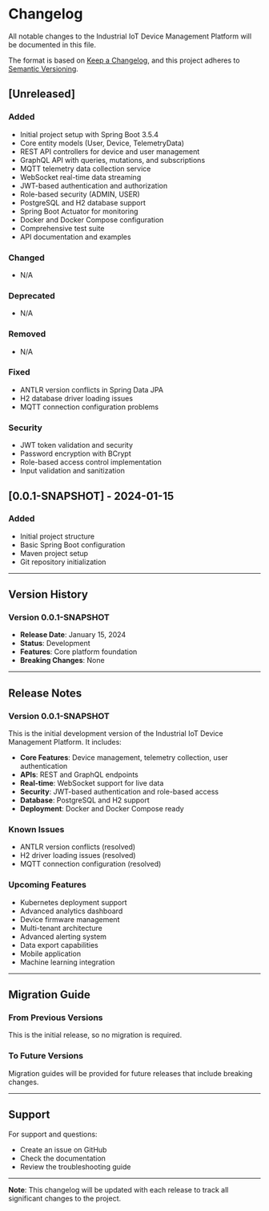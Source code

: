 # Changelog

All notable changes to the Industrial IoT Device Management Platform will be documented in this file.

The format is based on [Keep a Changelog](https://keepachangelog.com/en/1.0.0/),
and this project adheres to [Semantic Versioning](https://semver.org/spec/v2.0.0.html).

## [Unreleased]

### Added
- Initial project setup with Spring Boot 3.5.4
- Core entity models (User, Device, TelemetryData)
- REST API controllers for device and user management
- GraphQL API with queries, mutations, and subscriptions
- MQTT telemetry data collection service
- WebSocket real-time data streaming
- JWT-based authentication and authorization
- Role-based security (ADMIN, USER)
- PostgreSQL and H2 database support
- Spring Boot Actuator for monitoring
- Docker and Docker Compose configuration
- Comprehensive test suite
- API documentation and examples

### Changed
- N/A

### Deprecated
- N/A

### Removed
- N/A

### Fixed
- ANTLR version conflicts in Spring Data JPA
- H2 database driver loading issues
- MQTT connection configuration problems

### Security
- JWT token validation and security
- Password encryption with BCrypt
- Role-based access control implementation
- Input validation and sanitization

## [0.0.1-SNAPSHOT] - 2024-01-15

### Added
- Initial project structure
- Basic Spring Boot configuration
- Maven project setup
- Git repository initialization

---

## Version History

### Version 0.0.1-SNAPSHOT
- **Release Date**: January 15, 2024
- **Status**: Development
- **Features**: Core platform foundation
- **Breaking Changes**: None

---

## Release Notes

### Version 0.0.1-SNAPSHOT
This is the initial development version of the Industrial IoT Device Management Platform. It includes:

- **Core Features**: Device management, telemetry collection, user authentication
- **APIs**: REST and GraphQL endpoints
- **Real-time**: WebSocket support for live data
- **Security**: JWT-based authentication and role-based access
- **Database**: PostgreSQL and H2 support
- **Deployment**: Docker and Docker Compose ready

### Known Issues
- ANTLR version conflicts (resolved)
- H2 driver loading issues (resolved)
- MQTT connection configuration (resolved)

### Upcoming Features
- Kubernetes deployment support
- Advanced analytics dashboard
- Device firmware management
- Multi-tenant architecture
- Advanced alerting system
- Data export capabilities
- Mobile application
- Machine learning integration

---

## Migration Guide

### From Previous Versions
This is the initial release, so no migration is required.

### To Future Versions
Migration guides will be provided for future releases that include breaking changes.

---

## Support

For support and questions:
- Create an issue on GitHub
- Check the documentation
- Review the troubleshooting guide

---

**Note**: This changelog will be updated with each release to track all significant changes to the project.
